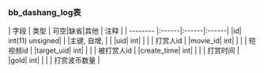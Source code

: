 ### bb_dashang_log表
  
| 字段        | 类型 | 可空|缺省|其他  | 注释 |
| -------- |:------|:------|:------|
|id| int(11) unsigned| |   |主键, 自增, |  |
|uid| int| |  | | 打赏人id |
|movie_id| int| |  | | 短视频id |
|target_uid| int| |  | | 被打赏人id |
|create_time| int| |  | | 打赏时间 |
|gold| int| |  | | 打赏波币数量 |
